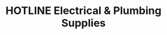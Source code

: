 ---
title: "HOTLINE Electrical & Plumbing Supplies"
url: /baguio/hotline-electrical-and-plumbing-supplies/
shop: trade
---